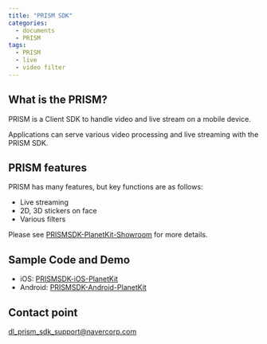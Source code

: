 ```yaml
---
title: "PRISM SDK"
categories:
  - documents
  - PRISM
tags:
  - PRISM
  - live
  - video filter
---
```


## What is the PRISM?

PRISM is a Client SDK to handle video and live stream on a mobile device.

Applications can serve various video processing and live streaming with the PRISM SDK.

## PRISM features
PRISM has many features, but key functions are as follows:
* Live streaming
* 2D, 3D stickers on face
* Various filters

Please see [PRISMSDK-PlanetKit-Showroom](https://oss.navercorp.com/videocell-tech/PRISMSDK-PlanetKit-Showroom) for more details.

## Sample Code and Demo

* iOS: [PRISMSDK-iOS-PlanetKit](https://oss.navercorp.com/videocell-tech/PRISMSDK-iOS-PlanetKit)
* Android: [PRISMSDK-Android-PlanetKit](https://oss.navercorp.com/videocell-tech/PRISMSDK-Android-PlanetKit)

## Contact point
dl_prism_sdk_support@navercorp.com
